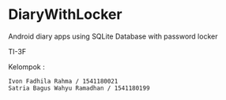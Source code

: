 # DiaryWithLocker
Android diary apps using SQLite Database with password locker

TI-3F

Kelompok :

    Ivon Fadhila Rahma / 1541180021
    Satria Bagus Wahyu Ramadhan / 1541180199
    
